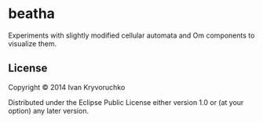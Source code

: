 # beatha

Experiments with slightly modified cellular automata and Om components to
visualize them.

## License

Copyright © 2014 Ivan Kryvoruchko

Distributed under the Eclipse Public License either version 1.0 or (at
your option) any later version.
